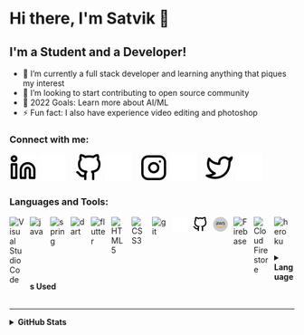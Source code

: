 # Hi there, I'm Satvik 👋

## I'm a Student and a Developer!

- 🌱 I’m currently a full stack developer and learning anything that piques my interest
- 👯 I’m looking to start contributing to open source community
- 🥅 2022 Goals: Learn more about AI/ML
- ⚡ Fun fact: I also have experience video editing and photoshop

### Connect with me:

[![website](./img/linkedin-light.svg)](https://linkedin.com/in/21satvikkumar#gh-light-mode-only)
[![website](./img/linkedin-dark.svg)](https://linkedin.com/in/21satvikkumar#gh-dark-mode-only)
&nbsp;&nbsp;
[![website](./img/github-light.svg)](https://github.com/21satvik#gh-light-mode-only)
[![website](./img/github-dark.svg)](https://github.com/21satvik#gh-dark-mode-only)
&nbsp;&nbsp;
[![website](./img/instagram-light.svg)](https://www.instagram.com/esperscythe#gh-light-mode-only)
[![website](./img/instagram-dark.svg)](https://www.instagram.com/esperscythe#gh-dark-mode-only)
&nbsp;&nbsp;
[![website](./img/twitter-light.svg)](https://twitter.com/satvikkumar2101#gh-light-mode-only)
[![website](./img/twitter-dark.svg)](https://twitter.com/satvikkumar2101#gh-dark-mode-only)

### Languages and Tools:

<img align="left" alt="Visual Studio Code" width="26px" src="https://cdn.jsdelivr.net/gh/devicons/devicon/icons/vscode/vscode-original.svg" style="padding-right:10px;" />

<img align="left" alt="java" width="26px" src="https://cdn.jsdelivr.net/gh/devicons/devicon/icons/java/java-original.svg" style="padding-right:10px;" />

<img align="left" alt="spring" width="26px" src="https://cdn.jsdelivr.net/gh/devicons/devicon/icons/spring/spring-original.svg" style="padding-right:10px;" />

<img align="left" alt="dart" width="26px" src="https://cdn.jsdelivr.net/gh/devicons/devicon/icons/dart/dart-original.svg" style="padding-right:10px;" />

<img align="left" alt="flutter" width="26px" src="https://cdn.jsdelivr.net/gh/devicons/devicon/icons/flutter/flutter-original.svg" style="padding-right:10px;" />

<img align="left" alt="HTML5" width="26px" src="https://cdn.jsdelivr.net/gh/devicons/devicon/icons/html5/html5-original.svg" style="padding-right:10px;" />

<img align="left" alt="CSS3" width="26px" src="https://cdn.jsdelivr.net/gh/devicons/devicon/icons/css3/css3-original.svg" style="padding-right:10px;" />

<img align="left" alt="git" width="26px" src="https://cdn.jsdelivr.net/gh/devicons/devicon/icons/git/git-original.svg" style="padding-right:10px;" />

<img align="left" alt="github" width="26px" src="./img/github-dark.svg#gh-dark-mode-only" style="padding-right:10px;" />
<img align="left" alt="github" width="26px" src="./img/github-light.svg#gh-light-mode-only" style="padding-right:10px;" />

<img align="left" alt="Amazon aws" width="26px" src="./img/aws.svg" style="padding-right:10px;" />

<img align="left" alt="Firebase" width="26px" src="https://img.icons8.com/color/344/firebase.svg" style="padding-right:10px;" />

<img align="left" alt="Cloud Firestore" width="26px" src="https://img.icons8.com/color/344/cloud-firestore.svg" style="padding-right:10px;" />

<img align="left" alt="heroku" width="26px" src="https://cdn.jsdelivr.net/gh/devicons/devicon/icons/heroku/heroku-original.svg" style="padding-right:10px;" />

<br/>
<br/>

---

<details>
  <summary><b> Languages Used </b></summary>
<img align="left" alt="Satvik's Language Stats" src="https://github-readme-stats.vercel.app/api/top-langs/?username=21satvik&theme=radical" />
</details>
<br>

---

<details>
  <summary><b> GitHub Stats </b></summary>
  <img align="left" alt="Satvik's GitHub Stats" src="https://github-readme-stats.vercel.app/api?username=21satvik&show_icons=true&hide_border=false&title_color=ff652f&icon_color=FFE400&bg_color=09131B&text_color=ffffff&border_color=0c1a25" />
</details>
